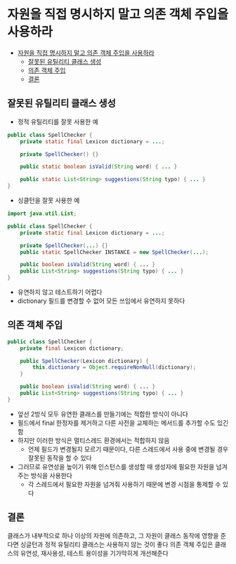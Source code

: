 # 자원을 직접 명시하지 말고 의존 객체 주입을 사용하라

<!-- TOC -->
* [자원을 직접 명시하지 말고 의존 객체 주입을 사용하라](#자원을-직접-명시하지-말고-의존-객체-주입을-사용하라)
  * [잘못된 유틸리티 클래스 생성](#잘못된-유틸리티-클래스-생성)
  * [의존 객체 주입](#의존-객체-주입)
  * [결론](#결론)
<!-- TOC -->

## 잘못된 유틸리티 클래스 생성

* 정적 유틸리티를 잘못 사용한 예

```java
public class SpellChecker {
    private static final Lexicon dictionary = ...;

    private SpellChecker() {}

    public static boolean isValid(String word) { ... }

    public static List<String> suggestions(String typo) { ... }
}
```

* 싱클턴을 잘못 사용한 예

```java
import java.util.List;

public class SpellChecker {
    private static final Lexicon dictionary = ...;

    private SpellChecker(...) {}
    public static SpellChecker INSTANCE = new SpellChecker(...);

    public boolean isValid(String word) { ... }
    public List<String> suggestions(String typo) { ... }
}
```

* 유연하지 않고 테스트하기 어렵다
* dictionary 필드를 변경할 수 없어 모든 쓰임에서 유연하지 못하다

## 의존 객체 주입

```java
public class SpellChecker {
    private final Lexicon dictionary;

    public SpellChecker(Lexicon dictionary) {
        this.dictionary = Object.requireNonNull(dictionary);
    }

    public boolean isValid(String word) { ... }
    public List<String> suggestions(String typo) { ... }
}
```

* 앞선 2방식 모두 유연한 클래스를 만들기에는 적합한 방식이 아니다
* 필드에서 final 한정자를 제거하고 다른 사전을 교체하는 메서드를 추가할 수도 있긴 함
* 하지만 이러한 방식은 멀티스레드 환경에서는 적합하지 않음
    * 언제 필드가 변경될지 모르기 때문이다, 다른 스레드에서 사용 중에 변경될 경우 잘못된 동작을 할 수 있다
* 그러므로 유연성을 높이기 위해 인스턴스를 생성할 때 생성자에 필요한 자원을 넘겨주는 방식을 사용한다
    * 각 스레드에서 필요한 자원을 넘겨줘 사용하기 때문에 변경 시점을 통제할 수 있다

## 결론

클래스가 내부적으로 하나 이상의 자원에 의존하고, 그 자원이 클래스 동작에 영향을 준다면 싱글턴과 정적 유틸리티 클래스는 사용하지 않는 것이 좋다
의존 객체 주입은 클래스의 유연성, 재사용성, 테스트 용이성을 기가막히게 개선해준다


